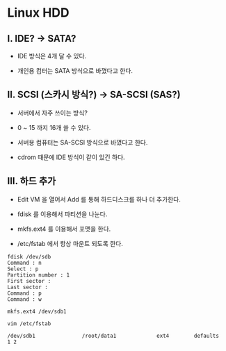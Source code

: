 # Linux HDD

## I. IDE? -> SATA?

- IDE 방식은 4개 달 수 있다.

- 개인용 컴터는 SATA 방식으로 바꼈다고 한다.



## II. SCSI (스카시 방식?) -> SA-SCSI (SAS?)

- 서버에서 자주 쓰이는 방식?
- 0 ~ 15 까지 16개 쓸 수 있다.



- 서버용 컴퓨터는 SA-SCSI 방식으로 바꼈다고 한다.
- cdrom 때문에 IDE 방식이 같이 있긴 하다.



## III. 하드 추가

- Edit VM 을 열어서 Add 를 통해 하드디스크를 하나 더 추가한다.

- fdisk 를 이용해서 파티션을 나눈다.
- mkfs.ext4 를 이용해서 포맷을 한다.
- /etc/fstab 에서 항상 마운트 되도록 한다.

```shell
fdisk /dev/sdb
Command : n
Select : p
Partition number : 1
First sector : 
Last sector :
Command : p
Command : w
```

```shell
mkfs.ext4 /dev/sdb1

vim /etc/fstab
```

```shell
/dev/sdb1				/root/data1				ext4		defaults		1 2
```


